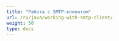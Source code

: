 ```yaml
---
title: "Работа с SMTP-клиентом"
url: /ru/java/working-with-smtp-client/
weight: 50
type: docs
---
```



